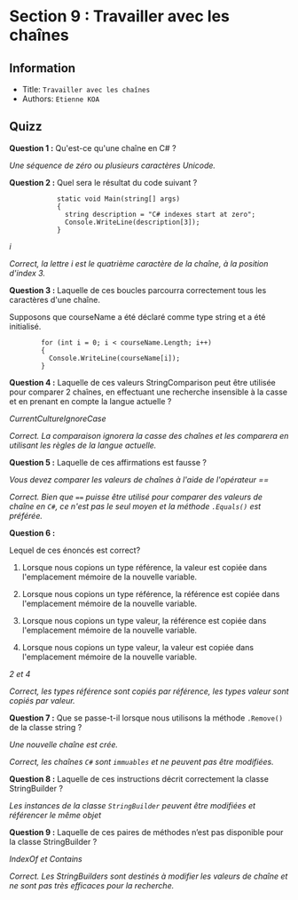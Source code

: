 Section 9 : Travailler avec les chaînes
===

## Information
- Title:  `Travailler avec les chaînes`
- Authors:  `Etienne KOA`


## Quizz

**Question 1 :**
Qu'est-ce qu'une chaîne en C# ?

*Une séquence de zéro ou plusieurs caractères Unicode.*


**Question 2 :**
Quel sera le résultat du code suivant ?

```
            static void Main(string[] args)
            {
              string description = "C# indexes start at zero";
              Console.WriteLine(description[3]);
            }
```

*i*

*Correct, la lettre i est le quatrième caractère de la chaîne, à la position d'index 3.*

**Question 3 :**
Laquelle de ces boucles parcourra correctement tous les caractères d'une chaîne.

Supposons que courseName a été déclaré comme type string et a été initialisé.

```
        for (int i = 0; i < courseName.Length; i++)
        {
          Console.WriteLine(courseName[i]);
        }
```

**Question 4 :**
Laquelle de ces valeurs StringComparison peut être utilisée pour comparer 2 chaînes, en effectuant une recherche insensible à la casse et en prenant en compte la langue actuelle ? 

*CurrentCultureIgnoreCase*

*Correct. La comparaison ignorera la casse des chaînes et les comparera en utilisant les règles de la langue actuelle.*

**Question 5 :**
Laquelle de ces affirmations est fausse ?

*Vous devez comparer les valeurs de chaînes à l'aide de l'opérateur ==*

*Correct. Bien que `==` puisse être utilisé pour comparer des valeurs de chaîne en `C#`, ce n'est pas le seul moyen et la méthode `.Equals()` est préférée.*

**Question 6 :**

Lequel de ces énoncés est correct?

1. Lorsque nous copions un type référence, la valeur est copiée dans l'emplacement mémoire de la nouvelle variable.

2. Lorsque nous copions un type référence, la référence est copiée dans l'emplacement mémoire de la nouvelle variable.

3. Lorsque nous copions un type valeur, la référence est copiée dans l'emplacement mémoire de la nouvelle variable.

4. Lorsque nous copions un type valeur, la valeur est copiée dans l'emplacement mémoire de la nouvelle variable.

*2 et 4*

*Correct, les types référence sont copiés par référence, les types valeur sont copiés par valeur.*

**Question 7 :**
Que se passe-t-il lorsque nous utilisons la méthode `.Remove()` de la classe string ?

*Une nouvelle chaîne est crée.*

*Correct, les chaînes `C#` sont `immuables` et ne peuvent pas être modifiées.*

**Question 8 :**
Laquelle de ces instructions décrit correctement la classe StringBuilder ?

*Les instances de la classe `StringBuilder` peuvent être modifiées et référencer le même objet*

**Question 9 :**
Laquelle de ces paires de méthodes n’est pas disponible pour la classe StringBuilder ?

*IndexOf et Contains*

*Correct. Les StringBuilders sont destinés à modifier les valeurs de chaîne et ne sont pas très efficaces pour la recherche.*











